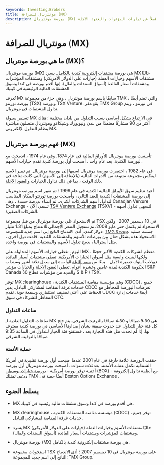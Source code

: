 ```yaml
---
keywords: Investing,Brokers
title: مونتريال للصرافة (MX)
description: بورصة مونتريال (MX) هي بورصة مشتقات إلكترونية بالكامل تسهل تداول خيارات الأسهم والعقود الآجلة لأسعار الفائدة ، فضلاً عن خيارات المؤشرات والعقود الآجلة.
---
```


# مونتريال للصرافة (MX)
## ما هي بورصة مونتريال (MX)؟

بورصة مونتريال (MX) هي بورصة [مشتقات إلكترونية كندية بالكامل](/derivative). يسرد MX حاليًا مشتقات الأسهم وخيارات العملة (خيارات على الدولار الأمريكي) ومشتقات المؤشرات ومشتقات أسعار الفائدة (أسواق السندات والمال). إنها أقدم بورصة في كندا وسوق المشتقات المالية الرئيسية في كيبيك.

تُعرف MX سابقًا باسم بورصة مونتريال ، وهي جزء من مجموعة TMX ، والتي تضم أيضًا بورصة تورنتو (TSX) وبورصة TSX Venture. يقع مقر TMX Group في تورنتو ، ويتم تداول المشتقات في مونتريال.

تستمر سيولة MX في الارتفاع بشكل أساسي بسبب التداول من بلدان مختلفة ؛ هناك أكثر من 90 مشاركًا معتمدًا من لندن ونيويورك وشيكاغو ومونتريال متصلون مباشرة بنظام التداول الإلكتروني MX.

## فهم بورصة مونتريال (MX)

تأسست بورصة مونتريال للأوراق المالية في عام 1874. وفي عام 1974 ، اندمجت مع البورصة الكندية. بعد عام واحد ، أصبحت أول بورصة كندية تقدم خيارات الأسهم.

في عام 1982 ، اختصرت بورصة مونتريال اسمها إلى بورصة مونتريال. تم تغيير الاسم ليعكس مجموعة متنوعة من الأدوات المالية (بالإضافة إلى الأسهم) التي كانت متاحة في ذلك الوقت ، بما في ذلك تداول الخيارات [والعقود الآجلة](/futures).

أعيد تنظيم سوق الأوراق المالية الكندية في عام 1999 ؛ تم تغيير اسم بورصة مونتريال إلى بورصة المشتقات الكندية للعقد التالي ، وأصبحت [بورصة تورنتو](/toronto-stock-exchange-tsx) المكان المناسب لتداول أسهم الشركات الكبرى. تم إنشاء بورصة جديدة ، وهي Canadian Venture Exchange - تسمى الآن [TSX Venture Exchange](/tsxventureexchange) (TSXV) - لتسهيل تداول أسهم الشركات الصغيرة.

تم الاستحواذ على بورصة مونتريال من قبل مجموعة TSX في 10 ديسمبر 2007 ، ولكن الاستحواذ لم يكتمل حتى مايو 2008. تم تسجيل السعر الإجمالي للاندماج بمبلغ 1.31 مليار دولار كندي. أدى الاندماج الناتج إلى اسم جديد للمجموعة: [TMX Group](/tmx-group). جمعت عملية الاستحواذ هذه بشكل فعال بين بورصات الأسهم والمشتقات الكندية. قامت دول أخرى ، مثل أستراليا ، بدمج تداول الأسهم والمشتقات في بورصة واحدة.

اليوم ، تغطي خيارات الأسهم المتداولة على MX معظم الشركات الكندية الأكبر حجمًا ، ولكنها ليست واسعة مثل أسواق الخيارات الأمريكية. تغطي مشتقات أسعار الفائدة قبولات البنوك قصيرة الأجل - بدءًا من [سعر الليلة](/overnightrate) الواحدة إلى معدل ثلاثة أشهر وسندات الحكومة الكندية لمدة عامين وعشرة أعوام. تغطي [العقود الآجلة](/indexfutures) والخيارات مؤشر S&P Canada 60 والعديد من مؤشرات قطاع S & P / TSX.

توفر MX clearinghouse ، وهي مؤسسة مقاصة المشتقات الكندية (CDCC) ، جميع خدمات غرفة المقاصة لمشاركي التبادل. يدير CDCC تعرضات البورصة للمخاطر مع الحفاظ على أعلى تصنيف استثماري وسمعة قوية. تقدم CDCC أيضًا خدمات إدارة المخاطر للشركاء في سوق OTC.

### ساعات التداول

ساعات التداول العادية لـ MX هي 9:30 صباحًا و 4:30 صباحًا بالتوقيت الشرقي. يتم فتح كل فئة خيار للتداول عند حدوث صفقة بشأن إصدارها الأساسي في بورصة كندية معترف بها. إذا لم تحدث مثل هذه التجارة بعد ، فستفتح فئة الخيار للتداول في الساعة 9:35 صباحًا بالتوقيت الشرقي.

### عملية الأتمتة

حققت البورصة علامة فارقة في عام 2001 عندما أصبحت أول بورصة تقليدية في أمريكا الشمالية تكمل عملية الأتمتة. بعد ثلاث سنوات ، أصبحت بورصة مونتريال أول بورصة أجنبية توفر بورصة أمريكية - [بورصة خيارات بوسطن](/box) (BOX) - مع أنظمة تداول إلكترونية ودعم. تمتلك TMX أيضًا حصة في Boston Options Exchange .

## يسلط الضوء

- MX هي أقدم بورصة في كندا وسوق مشتقات مالية رئيسية في كيبيك.

- MX clearinghouse ، مؤسسة مقاصة المشتقات الكندية (CDCC) ، توفر جميع خدمات غرفة المقاصة لمشاركي التبادل.

- يسرد MX حاليًا مشتقات الأسهم وخيارات العملة (خيارات على الدولار الأمريكي) ومشتقات المؤشرات ومشتقات أسعار الفائدة (أسواق السندات والمال).

- بورصة مونتريال (MX) هي بورصة مشتقات إلكترونية كندية بالكامل.

- استحوذت مجموعة TSX على بورصة مونتريال في 10 ديسمبر 2007 ؛ أدى الاندماج الناتج إلى اسم جديد للمجموعة: TMX Group.

